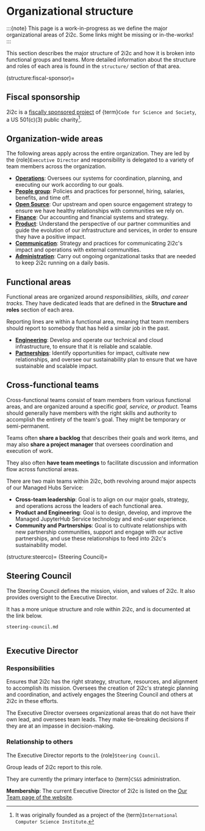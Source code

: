 # Organizational structure

:::{note}
This page is a work-in-progress as we define the major organizational areas of 2i2c.
Some links might be missing or in-the-works!
:::

This section describes the major structure of 2i2c and how it is broken into functional groups and teams.
More detailed information about the structure and roles of each area is found in the `structure/` section of that area.

(structure:fiscal-sponsor)=
## Fiscal sponsorship

2i2c is a [fiscally sponsored project](https://en.wikipedia.org/wiki/Fiscal_sponsorship) of {term}`Code for Science and Society`, a US 501(c)(3) public charity[^icsi].

[^icsi]: It was originally founded as a project of the {term}`International Computer Science Institute`.

## Organization-wide areas

The following areas apply across the entire organization.
They are led by the {role}`Executive Director` and responsibility is delegated to a variety of team members across the organization.

- **[Operations](../operations/index.md)**: Oversees our systems for coordination, planning, and executing our work according to our goals.
- **[People group](../people/index.md)**: Policies and practices for personnel, hiring, salaries, benefits, and time off.
- **[Open Source](../open-source/index.md)**: Our upstream and open source engagement strategy to ensure we have healthy relationships with communities we rely on.
- **[Finance](../finance/index.md)**: Our accounting and financial systems and strategy.
- **[Product](../product/index.md)**: Understand the perspective of our partner communities and guide the evolution of our infrastructure and services, in order to ensure they have a positive impact.
- **[Communication](../communication/index.md)**: Strategy and practices for communicating 2i2c's impact and operations with external communities.
- **[Administration](../administration/index.md)**: Carry out ongoing organizational tasks that are needed to keep 2i2c running on a daily basis.

## Functional areas

Functional areas are organized around _responsibilities, skills, and career tracks_.
They have dedicated leads that are defined in the **Structure and roles** section of each area.

Reporting lines are within a functional area, meaning that team members should report to somebody that has held a similar job in the past.


- **[Engineering](../engineering/structure.md)**: Develop and operate our technical and cloud infrastructure, to ensure that it is reliable and scalable.
- **[Partnerships](../partnerships/structure.md)**: Identify opportunities for impact, cultivate new relationships, and oversee our sustainability plan to ensure that we have sustainable and scalable impact.

## Cross-functional teams

Cross-functional teams consist of team members from various functional areas, and are organized around a specific _goal, service, or product_.
Teams should generally have members with the right skills and authority to accomplish the entirety of the team's goal.
They might be temporary or semi-permanent.

Teams often **share a backlog** that describes their goals and work items, and may also **share a project manager** that oversees coordination and execution of work.

They also often **have team meetings** to facilitate discussion and information flow across functional areas.

There are two main teams within 2i2c, both revolving around major aspects of our Managed Hubs Service:

- **Cross-team leadership**: Goal is to align on our major goals, strategy, and operations across the leaders of each functional area.
- **Product and Engineering**: Goal is to design, develop, and improve the Managed JupyterHub Service technology and end-user experience.
- **Community and Partnerships**: Goal is to cultivate relationships with new partnership communities, support and engage with our active partnerships, and use these relationships to feed into 2i2c's sustainability model.

(structure:steerco)=
(Steering Council)=
## Steering Council

The Steering Council defines the mission, vision, and values of 2i2c.
It also provides oversight to the Executive Director.

It has a more unique structure and role within 2i2c, and is documented at the link below.

```{toctree}
steering-council.md
```

```{role} Executive Director
```

## Executive Director

### Responsibilities

Ensures that 2i2c has the right strategy, structure, resources, and alignment to accomplish its mission.
Oversees the creation of 2i2c's strategic planning and coordination, and actively engages the Steering Council and others at 2i2c in these efforts.

The Executive Director oversees organizational areas that do not have their own lead, and oversees team leads.
They make tie-breaking decisions if they are at an impasse in decision-making.

### Relationship to others

The Executive Director reports to the {role}`Steering Council`.

Group leads of 2i2c report to this role.

They are currently the primary interface to {term}`CS&S` administration.

**Membership**: The current Executive Director of 2i2c is listed on the [Our Team page of the website](https://2i2c.org/organization).

